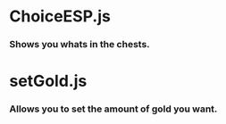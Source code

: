 # ChoiceESP.js

### Shows you whats in the chests.

# setGold.js

### Allows you to set the amount of gold you want.
